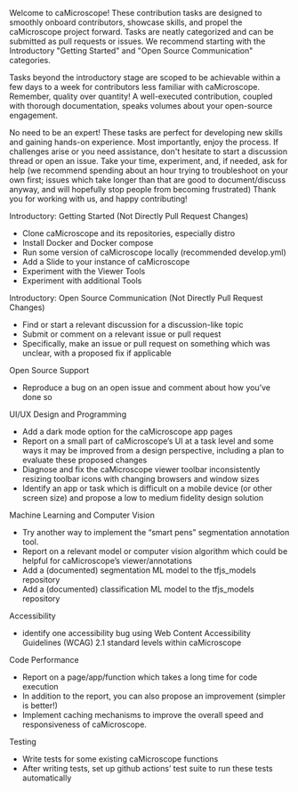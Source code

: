 Welcome to caMicroscope! These contribution tasks are designed to smoothly onboard contributors, showcase skills, and propel the caMicroscope project forward. Tasks are neatly categorized and can be submitted as pull requests or issues. We recommend starting with the Introductory "Getting Started" and "Open Source Communication" categories.

Tasks beyond the introductory stage are scoped to be achievable within a few days to a week for contributors less familiar with caMicroscope. Remember, quality over quantity! A well-executed contribution, coupled with thorough documentation, speaks volumes about your open-source engagement.

No need to be an expert! These tasks are perfect for developing new skills and gaining hands-on experience. Most importantly, enjoy the process. If challenges arise or you need assistance, don't hesitate to start a discussion thread or open an issue. Take your time, experiment, and, if needed, ask for help (we recommend spending about an hour trying to troubleshoot on your own first; issues which take longer than that are good to document/discuss anyway, and will hopefully stop people from becoming frustrated) Thank you for working with us, and happy contributing!

Introductory: Getting Started (Not Directly Pull Request Changes)



* Clone caMicroscope and its repositories, especially distro
* Install Docker and Docker compose
* Run some version of caMicroscope locally (recommended develop.yml)
* Add a Slide to your instance of caMicroscope
* Experiment with the Viewer Tools
* Experiment with additional Tools

Introductory: Open Source Communication (Not Directly Pull Request Changes)



* Find or start a relevant discussion for a discussion-like topic
* Submit or comment on a relevant issue or pull request
* Specifically, make an issue or pull request on something which was unclear, with a proposed fix if applicable

Open Source Support



* Reproduce a bug on an open issue and comment about how you’ve done so

UI/UX Design and Programming



* Add a dark mode option for the caMicroscope app pages
* Report on a small part of caMicroscope’s UI at a task level and some ways it may be improved from a design perspective, including a plan to evaluate these proposed changes
* Diagnose and fix the caMicroscope viewer toolbar inconsistently resizing toolbar icons with changing browsers and window sizes
* Identify an app or task which is difficult on a mobile device (or other screen size) and propose a low to medium fidelity design solution

Machine Learning and Computer Vision



* Try another way to implement the “smart pens” segmentation annotation tool.
* Report on a relevant model or computer vision algorithm which could be helpful for caMicroscope’s viewer/annotations
* Add a (documented) segmentation ML model to the tfjs_models repository
* Add a (documented) classification ML model to the tfjs_models repository

Accessibility



* identify one accessibility bug using Web Content Accessibility Guidelines (WCAG) 2.1 standard levels within caMicroscope

Code Performance



* Report on a page/app/function which takes a long time for code execution
* In addition to the report, you can also propose an improvement (simpler is better!)
* Implement caching mechanisms to improve the overall speed and responsiveness of caMicroscope.

Testing



* Write tests for some existing caMicroscope functions
* After writing tests, set up github actions’ test suite to run these tests automatically
